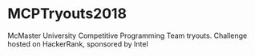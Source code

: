 # MCPTryouts2018
McMaster University Competitive Programming Team tryouts. Challenge hosted on HackerRank, sponsored by Intel
